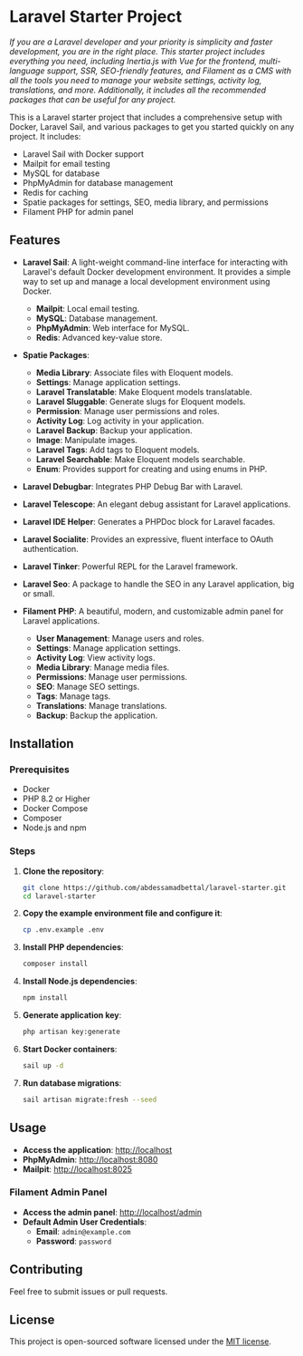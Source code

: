 # Laravel Starter Project

*If you are a Laravel developer and your priority is simplicity and faster development, you are in the right place. This starter project includes everything you need, including Inertia.js with Vue for the frontend, multi-language support, SSR, SEO-friendly features, and Filament as a CMS with all the tools you need to manage your website settings, activity log, translations, and more. Additionally, it includes all the recommended packages that can be useful for any project.*

This is a Laravel starter project that includes a comprehensive setup with Docker, Laravel Sail, and various packages to get you started quickly on any project. It includes:

- Laravel Sail with Docker support
- Mailpit for email testing
- MySQL for database
- PhpMyAdmin for database management
- Redis for caching
- Spatie packages for settings, SEO, media library, and permissions
- Filament PHP for admin panel

## Features

- **Laravel Sail**: A light-weight command-line interface for interacting with Laravel's default Docker development environment. It provides a simple way to set up and manage a local development environment using Docker.
  - **Mailpit**: Local email testing.
  - **MySQL**: Database management.
  - **PhpMyAdmin**: Web interface for MySQL.
  - **Redis**: Advanced key-value store.
- **Spatie Packages**:
  - **Media Library**: Associate files with Eloquent models.
  - **Settings**: Manage application settings.
  - **Laravel Translatable**: Make Eloquent models translatable.
  - **Laravel Sluggable**: Generate slugs for Eloquent models.
  - **Permission**: Manage user permissions and roles.
  - **Activity Log**: Log activity in your application.
  - **Laravel Backup**: Backup your application.
  - **Image**: Manipulate images.
  - **Laravel Tags**: Add tags to Eloquent models.
  - **Laravel Searchable**: Make Eloquent models searchable.
  - **Enum**: Provides support for creating and using enums in PHP.
- **Laravel Debugbar**: Integrates PHP Debug Bar with Laravel.
- **Laravel Telescope**: An elegant debug assistant for Laravel applications.
- **Laravel IDE Helper**: Generates a PHPDoc block for Laravel facades.
- **Laravel Socialite**: Provides an expressive, fluent interface to OAuth authentication.
- **Laravel Tinker**: Powerful REPL for the Laravel framework.
- **Laravel Seo**: A package to handle the SEO in any Laravel application, big or small.

- **Filament PHP**: A beautiful, modern, and customizable admin panel for Laravel applications.
  - **User Management**: Manage users and roles.
  - **Settings**: Manage application settings.
  - **Activity Log**: View activity logs.
  - **Media Library**: Manage media files.
  - **Permissions**: Manage user permissions.
  - **SEO**: Manage SEO settings.
  - **Tags**: Manage tags.
  - **Translations**: Manage translations.
  - **Backup**: Backup the application.

## Installation

### Prerequisites

- Docker
- PHP 8.2 or Higher
- Docker Compose
- Composer
- Node.js and npm

### Steps

1. **Clone the repository**:
    ```sh
    git clone https://github.com/abdessamadbettal/laravel-starter.git
    cd laravel-starter
    ```

2. **Copy the example environment file and configure it**:
    ```sh
    cp .env.example .env
    ```

3. **Install PHP dependencies**:
    ```sh
    composer install
    ```

4. **Install Node.js dependencies**:
    ```sh
    npm install
    ```

5. **Generate application key**:
    ```sh
    php artisan key:generate
    ```

6. **Start Docker containers**:
    ```sh
    sail up -d
    ```

7. **Run database migrations**:
    ```sh
    sail artisan migrate:fresh --seed
    ```


## Usage

- **Access the application**: [http://localhost](http://localhost)
- **PhpMyAdmin**: [http://localhost:8080](http://localhost:8080)
- **Mailpit**: [http://localhost:8025](http://localhost:8025)

### Filament Admin Panel

- **Access the admin panel**: [http://localhost/admin](http://localhost/admin)
- **Default Admin User Credentials**:
  - **Email**: `admin@example.com`
  - **Password**: `password`

## Contributing

Feel free to submit issues or pull requests.

## License

This project is open-sourced software licensed under the [MIT license](LICENSE).
